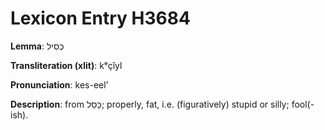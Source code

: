 # Lexicon Entry H3684

**Lemma**: כְּסִיל

**Transliteration (xlit)**: kᵉçîyl

**Pronunciation**: kes-eel'

**Description**:
from כָּסַל; properly, fat, i.e. (figuratively) stupid or silly; fool(-ish).
